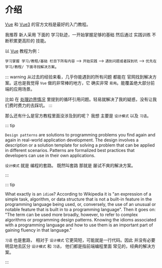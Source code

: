 # 介绍

[Vue](https://cn.vuejs.org/v2/guide/) 和 [Vue3](https://staging-cn.vuejs.org/guide/introduction.html) 的官方文档是最好的入门教程。

我推荐 新人采用 下面的 学习轨迹，一开始掌握足够的基础 然后通过 实践训练 不断积累更高阶的 技能。

以 [Vue](https://cn.vuejs.org/v2/guide/) 教程为例：

`学习掌握 学习/教程/基础 栏目下所有内容` --> `开始实践` --> `遇到问题或者踩到坑` --> `优先在 学习/教程/ 下面寻找解决方案`。

::: warning
从过去的经验来看，几乎你能遇到的所有问题 都能在 官网找到解决方案。这也是我觉得 `Vue` 做的非常棒的地方，它 确实非常 `易用`。能覆盖绝大部分前端的应用场景。

比如 在 [处理边界情况](https://cn.vuejs.org/v2/guide/components-edge-cases.html#ad) 里提到的循环引用问题。轻易就解决了我的疑惑，没有让我们费时费力的去踩坑。
:::

那么还有什么是官方教程里面没涉及到的呢？ 我想 主要是 `设计模式` 以及 `习语`。

::: tip

`Design patterns` are solutions to programming problems you find again and again in real-world application development. The design involves a description or a solution template for solving a problem that can be applied in different scenarios. Patterns are formalized best practices that developers can use in their own applications.

`设计模式` 就是 编程的套路。 既然叫套路 那就是 屡试不爽的解决方案。

:::

::: tip

What exactly is an `idiom`? According to Wikipedia it is "an expression of a simple task, algorithm, or data structure that is not a built-in feature in the programming language being used, or, conversely, the use of an unusual or notable feature that is built in to a programming language". Then it goes on: "The term can be used more broadly, however, to refer to complex algorithms or programming design patterns. Knowing the idioms associated with a programming language and how to use them is an important part of gaining fluency in that language."

`习语` 也是套路， 相对于 `设计模式` 它更简短，可能就是一行代码。因此 并没有必要 明显地去区分 `设计模式` 和 `习语`， 他们都是指前端编程里面 常见的，经典的解决方案。

:::
